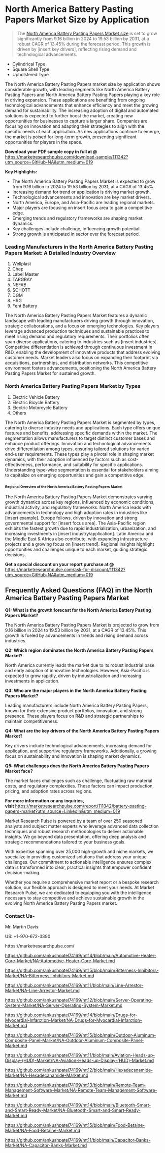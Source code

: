 <h1>North America Battery Pasting Papers Market&nbsp;Size by Application</h1><blockquote><p>The <a href="https://marketresearchpulse.com/download-sample/111342?utm_source=GitHub-NA&amp;utm_medium=019">North America Battery Pasting Papers Market size</a> is set to grow significantly from 9.16 billion in 2024 to 19.53 billion by 2031, at a robust CAGR of 13.45% during the forecast period. This growth is driven by [insert key drivers], reflecting rising demand and technological advancements.</p></blockquote><ul><li>Cylindrical Type<li> Square Shell Type<li> Upholstered Type</li></ul><p>The North America Battery Pasting Papers market size by application shows considerable growth, with leading segments like North America Battery Pasting Papers and North America Battery Pasting Papers playing a key role in driving expansion. These applications are benefiting from ongoing technological advancements that enhance efficiency and meet the growing demand for sustainability. The increasing adoption of digital and automated solutions is expected to further boost the market, creating new opportunities for businesses to capture a larger share. Companies are focusing on innovation and adapting their strategies to align with the specific needs of each application. As new applications continue to emerge, the market is poised for long-term growth, presenting significant opportunities for players in the space.</p><p><strong>Download your PDF sample copy in full at @ </strong><a href="https://marketresearchpulse.com/download-sample/111342?utm_source=GitHub-NA&amp;utm_medium=019">https://marketresearchpulse.com/download-sample/111342?utm_source=GitHub-NA&amp;utm_medium=019</a></p><p><strong>Key Highlights: </strong></p><ul><li>The North America Battery Pasting Papers Market is expected to grow from 9.16 billion in 2024 to 19.53 billion by 2031, at a CAGR of 13.45%.</li><li>Increasing demand for trend or application is driving market growth.</li><li>Technological advancements and innovation are key market drivers.</li><li>North America, Europe, and Asia-Pacific are leading regional markets.</li><li>Major players are focusing on insert focus area to gain a competitive edge.</li><li>Emerging trends and regulatory frameworks are shaping market dynamics.</li><li>Key challenges include challenge, influencing growth potential.</li><li>Strong growth is anticipated in sector over the forecast period.</li></ul><h3>Leading Manufacturers in the North America Battery Pasting Papers Market: A Detailed Industry Overview</h3><ol><li>Wellplast</li><li>Chep</li><li>Label Master</li><li>TARGRAY</li><li>NEFAB</li><li>SCHOTT</li><li>DGM</li><li>HRG</li><li>Fent Battery</li></ol><div class="flex max-w-full flex-col flex-grow"><div class="min-h-8 text-message flex w-full flex-col items-end gap-2 whitespace-normal break-words [.text-message+&amp;]:mt-5" dir="auto" data-message-author-role="assistant" data-message-id="fd8432e4-4910-450d-b182-61b7bfb0a01f" data-message-model-slug="gpt-4o"><div class="flex w-full flex-col gap-1 empty:hidden first:pt-[3px]"><div class="markdown prose w-full break-words dark:prose-invert light"><p>The North America Battery Pasting Papers Market features a dynamic landscape with leading manufacturers driving growth through innovation, strategic collaborations, and a focus on emerging technologies. Key players leverage advanced production techniques and sustainable practices to meet rising demand and regulatory requirements. Their portfolios often span diverse applications, catering to industries such as [insert industries]. Competitive differentiation is achieved through continuous investment in R&amp;D, enabling the development of innovative products that address evolving customer needs. Market leaders also focus on expanding their footprint via acquisitions, partnerships, and distribution networks. This competitive environment fosters advancements, positioning the North America Battery Pasting Papers Market for sustained growth.</p></div></div></div></div><h3>North America Battery Pasting Papers Market by Types</h3><ol><li>Electric Vehicle Battery<li> Electric Bicycle Battery<li> Electric Motorcycle Battery<li> Others</li></ol><div class="flex max-w-full flex-col flex-grow"><div class="min-h-8 text-message flex w-full flex-col items-end gap-2 whitespace-normal break-words [.text-message+&amp;]:mt-5" dir="auto" data-message-author-role="assistant" data-message-id="084470be-0bb7-4664-bddf-5156b4f41249" data-message-model-slug="gpt-4o-mini"><div class="flex w-full flex-col gap-1 empty:hidden first:pt-[3px]"><div class="markdown prose w-full break-words dark:prose-invert light"><p>The North America Battery Pasting Papers Market is segmented by types, catering to diverse industry needs and applications. Each type offers unique features and benefits, addressing specific demands within the market. The segmentation allows manufacturers to target distinct customer bases and enhance product offerings. Innovation and technological advancements drive differentiation among types, ensuring tailored solutions for varied end-user requirements. These types play a pivotal role in shaping market dynamics, with their adoption influenced by factors such as cost-effectiveness, performance, and suitability for specific applications. Understanding type-wise segmentation is essential for stakeholders aiming to capitalize on emerging opportunities and gain a competitive edge.</p></div></div></div></div><h3><span style="font-size: 11px;">Regional Overview of the North America Battery Pasting Papers Market</span></h3><div class="flex max-w-full flex-col flex-grow"><div class="min-h-8 text-message flex w-full flex-col items-end gap-2 whitespace-normal break-words [.text-message+&amp;]:mt-5" dir="auto" data-message-author-role="assistant" data-message-id="e9038762-ce64-4e30-91c9-9bd413514231" data-message-model-slug="gpt-4o-mini"><div class="flex w-full flex-col gap-1 empty:hidden first:pt-[3px]"><div class="markdown prose w-full break-words dark:prose-invert light"><p>The North America Battery Pasting Papers Market demonstrates varying growth dynamics across key regions, influenced by economic conditions, industrial activity, and regulatory frameworks. North America leads with advancements in technology and high adoption rates in industries like [insert example]. Europe follows, driven by innovation and strong governmental support for [insert focus area]. The Asia-Pacific region exhibits the fastest growth due to rapid industrialization, urbanization, and increasing investments in [insert industry/application]. Latin America and the Middle East &amp; Africa also contribute, with expanding infrastructure projects and a growing focus on [insert trend]. Regional insights highlight opportunities and challenges unique to each market, guiding strategic decisions.</p></div></div></div></div><p><strong>Get a special discount on your report purchase at @ </strong><a href="https://marketresearchpulse.com/ask-for-discount/111342?utm_source=GitHub-NA&amp;utm_medium=019">https://marketresearchpulse.com/ask-for-discount/111342?utm_source=GitHub-NA&amp;utm_medium=019</a></p><h2>Frequently Asked Questions (FAQ) in the North America Battery Pasting Papers Market</h2><p><strong>Q1: What is the growth forecast for the North America Battery Pasting Papers Market?</strong></p><p>The North America Battery Pasting Papers Market is projected to grow from 9.16 billion in 2024 to 19.53 billion by 2031, at a CAGR of 13.45%. This growth is fueled by advancements in trends and rising demand across industries.</p><p><strong>Q2: Which region dominates the North America Battery Pasting Papers Market?</strong></p><p>North America currently leads the market due to its robust industrial base and early adoption of innovative technologies. However, Asia-Pacific is expected to grow rapidly, driven by industrialization and increasing investments in application.</p><p><strong>Q3: Who are the major players in the North America Battery Pasting Papers Market?</strong></p><p>Leading manufacturers include North America Battery Pasting Papers, known for their extensive product portfolios, innovation, and strong presence. These players focus on R&amp;D and strategic partnerships to maintain competitiveness.</p><p><strong>Q4: What are the key drivers of the North America Battery Pasting Papers Market?</strong></p><p>Key drivers include technological advancements, increasing demand for application, and supportive regulatory frameworks. Additionally, a growing focus on sustainability and innovation is shaping market dynamics.</p><p><strong>Q5: What challenges does the North America Battery Pasting Papers Market face?</strong></p><p>The market faces challenges such as challenge, fluctuating raw material costs, and regulatory complexities. These factors can impact production, pricing, and adoption rates across regions.</p><p><strong>For more information or any inquiries, visit&nbsp;</strong><a href="https://marketresearchpulse.com/report/111342/battery-pasting-papers-market?utm_source=Linkedin&utm_medium=019">https://marketresearchpulse.com/report/111342/battery-pasting-papers-market?utm_source=Linkedin&utm_medium=019</a></p><p>Market Research Pulse is powered by a team of over 250 seasoned analysts and subject matter experts who leverage advanced data collection techniques and robust research methodologies to deliver actionable insights. We go beyond data presentation, offering deep analysis and strategic recommendations tailored to your business goals.</p><p>With expertise spanning over 25,000 high-growth and niche markets, we specialize in providing customized solutions that address your unique challenges. Our commitment to actionable intelligence ensures complex data is transformed into clear, practical insights that empower confident decision-making.</p><p>Whether you require a comprehensive market report or a bespoke research solution, our flexible approach is designed to meet your needs. At Market Research Pulse, we are dedicated to equipping you with the intelligence necessary to stay competitive and achieve sustainable growth in the evolving North America Battery Pasting Papers market.</p><h3><strong>Contact Us-</strong></h3><p>Mr. Martin Davis</p><p>US: +1-970-672-0390</p><p>https://marketresearchpulse.com/</p><p><a href="https://github.com/ankushpatel74169/mt14/blob/main/Automotive-Heater-Core-Market/NA-Automotive-Heater-Core-Market.md">https://github.com/ankushpatel74169/mt14/blob/main/Automotive-Heater-Core-Market/NA-Automotive-Heater-Core-Market.md</a></p><p><a href="https://github.com/ankushpatel74169/mt15/blob/main/Bitterness-Inhibitors-Market/NA-Bitterness-Inhibitors-Market.md">https://github.com/ankushpatel74169/mt15/blob/main/Bitterness-Inhibitors-Market/NA-Bitterness-Inhibitors-Market.md</a></p><p><a href="https://github.com/ankushpatel74169/mt11/blob/main/Line-Arrestor-Market/NA-Line-Arrestor-Market.md">https://github.com/ankushpatel74169/mt11/blob/main/Line-Arrestor-Market/NA-Line-Arrestor-Market.md</a></p><p><a href="https://github.com/ankushpatel74169/mt12/blob/main/Server-Operating-System-Market/NA-Server-Operating-System-Market.md">https://github.com/ankushpatel74169/mt12/blob/main/Server-Operating-System-Market/NA-Server-Operating-System-Market.md</a></p><p><a href="https://github.com/ankushpatel74169/mt14/blob/main/Drugs-for-Myocardial-Infarction-Market/NA-Drugs-for-Myocardial-Infarction-Market.md">https://github.com/ankushpatel74169/mt14/blob/main/Drugs-for-Myocardial-Infarction-Market/NA-Drugs-for-Myocardial-Infarction-Market.md</a></p><p><a href="https://github.com/ankushpatel74169/mt15/blob/main/Outdoor-Aluminum-Composite-Panel-Market/NA-Outdoor-Aluminum-Composite-Panel-Market.md">https://github.com/ankushpatel74169/mt15/blob/main/Outdoor-Aluminum-Composite-Panel-Market/NA-Outdoor-Aluminum-Composite-Panel-Market.md</a></p><p><a href="https://github.com/ankushpatel74169/mt11/blob/main/Aviation-Heads-up-Display-(HUD)-Market/NA-Aviation-Heads-up-Display-(HUD)-Market.md">https://github.com/ankushpatel74169/mt11/blob/main/Aviation-Heads-up-Display-(HUD)-Market/NA-Aviation-Heads-up-Display-(HUD)-Market.md</a></p><p><a href="https://github.com/ankushpatel74169/mt12/blob/main/Hexadecanamide-Market/NA-Hexadecanamide-Market.md">https://github.com/ankushpatel74169/mt12/blob/main/Hexadecanamide-Market/NA-Hexadecanamide-Market.md</a></p><p><a href="https://github.com/ankushpatel74169/mt13/blob/main/Remote-Team-Management-Software-Market/NA-Remote-Team-Management-Software-Market.md">https://github.com/ankushpatel74169/mt13/blob/main/Remote-Team-Management-Software-Market/NA-Remote-Team-Management-Software-Market.md</a></p><p><a href="https://github.com/ankushpatel74169/mt14/blob/main/Bluetooth-Smart-and-Smart-Ready-Market/NA-Bluetooth-Smart-and-Smart-Ready-Market.md">https://github.com/ankushpatel74169/mt14/blob/main/Bluetooth-Smart-and-Smart-Ready-Market/NA-Bluetooth-Smart-and-Smart-Ready-Market.md</a></p><p><a href="https://github.com/ankushpatel74169/mt15/blob/main/Food-Betaine-Market/NA-Food-Betaine-Market.md">https://github.com/ankushpatel74169/mt15/blob/main/Food-Betaine-Market/NA-Food-Betaine-Market.md</a></p><p><a href="https://github.com/ankushpatel74169/mt11/blob/main/Capacitor-Banks-Market/NA-Capacitor-Banks-Market.md">https://github.com/ankushpatel74169/mt11/blob/main/Capacitor-Banks-Market/NA-Capacitor-Banks-Market.md</a></p>
